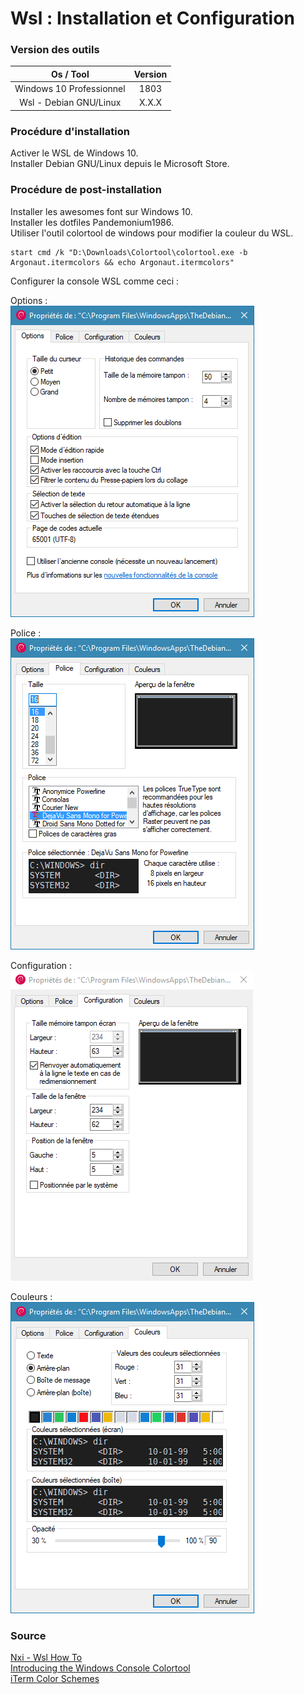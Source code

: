 # Wsl : Installation et Configuration

### Version des outils

|         Os / Tool        | Version |
| :----------------------: | :-----: |
| Windows 10 Professionnel |   1803  |
|  Wsl - Debian GNU/Linux  |  X.X.X  |

### Procédure d'installation

Activer le WSL de Windows 10.  
Installer Debian GNU/Linux depuis le Microsoft Store.  

### Procédure de post-installation

Installer les awesomes font sur Windows 10.  
Installer les dotfiles Pandemonium1986.  
Utiliser l'outil colortool de windows pour modifier la couleur du WSL.  
```
start cmd /k "D:\Downloads\Colortool\colortool.exe -b Argonaut.itermcolors && echo Argonaut.itermcolors"
```

Configurer la console WSL comme ceci :  

Options :  
![Options](/img/wsl-001.png)  

Police :  
![Police](/img/wsl-002.png)  

Configuration :  
![Configuration](/img/wsl-003.png)  

Couleurs :  
![Couleurs](/img/wsl-004.png)  

### Source

[Nxi - Wsl How To](https://www.nextinpact.com/news/99572-bash-ubuntu-sous-windows-10-comment-installer.htm)  
[Introducing the Windows Console Colortool](https://blogs.msdn.microsoft.com/commandline/2017/08/11/introducing-the-windows-console-colortool/)  
[iTerm Color Schemes](https://github.com/mbadolato/iTerm2-Color-Schemes)
